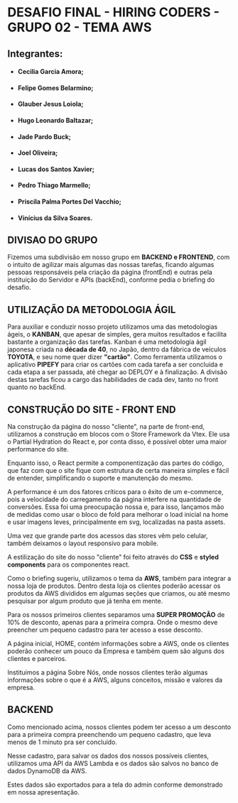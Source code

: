 # DESAFIO FINAL - HIRING CODERS - GRUPO 02 - TEMA AWS

## Integrantes: 
* #### Cecilia Garcia Amora;
* #### Felipe Gomes Belarmino;
* #### Glauber Jesus Loiola;
* #### Hugo Leonardo Baltazar;
* #### Jade Pardo Buck;
* #### Joel Oliveira;
* #### Lucas dos Santos Xavier;
* #### Pedro Thiago Marmello;
* #### Priscila Palma Portes Del Vacchio;
* #### Vinícius da Silva Soares.

## DIVISAO DO GRUPO
Fizemos uma subdivisão em nosso grupo em **BACKEND e FRONTEND**, com o intuito de agilizar mais algumas das nossas tarefas, ficando algumas pessoas responsáveis pela criação da página (frontEnd) e outras pela instituição do Servidor e APIs (backEnd), conforme pedia o briefing do desafio. 

## UTILIZAÇÃO DA METODOLOGIA ÁGIL
Para auxiliar e conduzir nosso projeto utilizamos uma das metodologias ágeis, o **KANBAN**, que apesar de simples, gera muitos resultados e facilita bastante a organização das tarefas. Kanban é uma metodologia ágil japonesa criada na __década de 40__, no Japão, dentro da fábrica de veículos **TOYOTA**, e seu nome quer dizer __"cartão"__. Como ferramenta utilizamos o aplicativo **PIPEFY** para criar os cartões com cada tarefa a ser concluida e cada etapa a ser passada, até chegar ao DEPLOY e à finalização. 
A divisão destas tarefas ficou a cargo das habilidades de cada dev, tanto no front quanto no backEnd.

## CONSTRUÇÃO DO SITE - FRONT END
Na construção da página do nosso "cliente", na parte de front-end, utilizamos a construção em blocos com o Store Framework da Vtex. Ele usa o Partial Hydration do React e, por conta disso, é possível obter uma maior performance do site. 

Enquanto isso, o React permite a componentização das partes do código, que faz com que o site fique com estrutura de certa maneira simples e fácil de entender, simplificando o suporte e manutenção do mesmo. 

A performance é um dos fatores críticos para o êxito de um e-commerce, pois a velocidade do carregamento da página interfere na quantidade de conversões. Essa foi uma preocupação nossa e, para isso, lançamos mão de medidas como usar o bloco de fold para melhorar o load inicial na home e usar imagens leves, principalmente em svg, localizadas na pasta assets. 

Uma vez que grande parte dos acessos das stores vêm pelo celular, também deixamos o layout responsivo para mobile.

A estilização do site do nosso "cliente" foi feito através do **CSS** e **styled components** para os componentes react.

Como o briefing sugeriu, utilizamos o tema da **AWS**, também para integrar a nossa loja de produtos. Dentro desta loja os clientes poderão acessar os produtos da AWS divididos em algumas seções que criamos, ou até mesmo pesquisar por algum produto que já tenha em mente. 

Para os nossos primeiros clientes separamos uma **SUPER PROMOÇÃO** de 10% de desconto, apenas para a primeira compra. Onde o mesmo deve preencher um pequeno cadastro para ter acesso a esse desconto. 

A página inicial, HOME, contém informações sobre a AWS, onde os clientes poderão conhecer um pouco da Empresa e também quem são alguns dos clientes e parceiros. 

Instituimos a página Sobre Nós, onde nossos clientes terão algumas informações sobre o que é a AWS, alguns conceitos, missão e valores da empresa. 

## BACKEND 
Como mencionado acima, nossos clientes podem ter acesso a um desconto para a primeira compra preenchendo um pequeno cadastro, que leva menos de 1 minuto pra ser concluído. 

Nesse cadastro, para salvar os dados dos nossos possíveis clientes, utilizamos uma API da AWS Lambda e os dados são salvos no banco de dados DynamoDB da AWS. 

Estes dados são exportados para a tela do admin conforme demonstrado em nossa apresentação.


